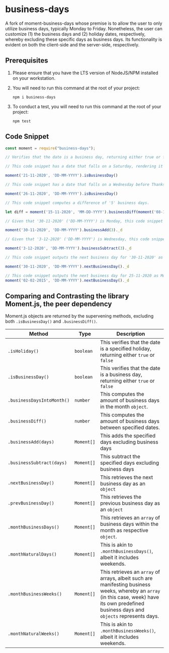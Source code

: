 # business-days

A fork of moment-business-days whose premise is to allow the user to only utilize business days, typically Monday to Friday. Nonetheless, the user can customize (1) the business days and (2) holiday dates, respectively, whereby excluding these specific days as business days. Its functionality is evident on both the client-side and the server-side, respectively.

## Prerequisites

1. Please ensure that you have the LTS version of NodeJS/NPM installed on your workstation.

2. You will need to run this command at the root of your project:

    ```npm i business-days```

3. To conduct a test, you will need to run this command at the root of your project:

    ```npm test```

## Code Snippet

```typescript
const moment = require("business-days");

// Verifies that the date is a business day, returning either true or false.

// This code snippet has a date that falls on a Saturday, rendering it false.

moment('21-11-2020', 'DD-MM-YYYY').isBusinessDay()

// This code snippet has a date that falls on a Wednesday before Thanksgiving, rendering it true.

moment('26-11-2020', 'DD-MM-YYYY').isBusinessDay()

// This code snippet computes a difference of '5' business days.

let diff = moment('15-11-2020', 'MM-DD-YYYY').businessDiff(moment('08-11-2020','MM-DD-YYYY'));

// Given that '30-11-2020' ('DD-MM-YYYY') is Monday, this code snippet outputs Mon Nov 16 2020 00:00:00 GMT-0600 (CST).

moment('30-11-2020', 'DD-MM-YYYY').businessAdd(3)._d 

// Given that '3-12-2020' ('DD-MM-YYYY') is Wednesday, this code snippet outputs Mon Nov 30 2020 00:00:00 GMT-0600 (CST).

moment('3-12-2020', 'DD-MM-YYYY').businessSubtract(3)._d

// This code snippet outputs the next business day for '30-11-2020' as Tue Dec 01 2020 00:00:00 GMT-0600 (CST)

moment('30-11-2020', 'DD-MM-YYYY').nextBusinessDay()._d 

// This code snippet outputs the next business day for 25-11-2020 as Mon Nov 30 2020 00:00:00 GMT-0600 (CST)
moment('02-02-2015', 'DD-MM-YYYY').nextBusinessDay()._d 

```

## Comparing and Contrasting the library Moment.js, the peer dependency

Moment.js objects are returned by the supervening methods, excluding both ```.isBusinessDay()``` and ```.businessDiff()```.

| **Method** | **Type** | **Description** |
| ------ | --------- | ----------- |
| ```.isHoliday()``` | ```boolean``` | This verifies that the date is a specified holiday, returning either ```true``` or ```false``` |
| ```.isBusinessDay()``` | ```boolean``` | This verifies that the date is a business day, returning either ```true``` or ```false``` |
| ```.businessDaysIntoMonth()``` | ```number``` | This computes the amount of business days in the month ```object```. |
| ```.businessDiff()``` | ```number``` | This computes the amount of business days between specified dates. |
| ```.businessAdd(days)``` | ```Moment[]``` | This adds the specified days excluding business days |
| ```.businessSubtract(days)``` | ```Moment[]``` | This subtract the specified days excluding business days |
| ```.nextBusinessDay()``` | ```Moment[]``` | This retrieves the next business day as an ```object``` |
| ```.prevBusinessDay()``` | ```Moment[]``` | This retrieves the previous business day as an ``object`` |
| ```.monthBusinessDays()``` | ```Moment[]``` | This retrieves an ```array``` of business days within the month as respective ```object```. |
| ```.monthNaturalDays()``` | ```Moment[]``` | This is akin to ```.monthBusinessDays()```, albeit it includes weekends. |
| ```.monthBusinessWeeks()``` | ```Moment[]``` | This retrieves an ```array``` of arrays, albeit such are manifesting business weeks, whereby an ```array``` (in this case, week) have its own predefined business days and ```objects``` represents days. |
| ```.monthNaturalWeeks()``` | ```Moment[]``` | This is akin to ```.monthBusinessWeeks()```, albeit it includes weekends. |
